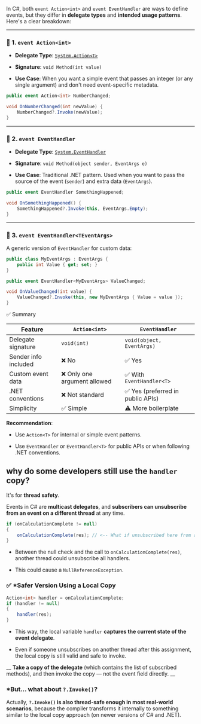 In C#, both `event Action<int>` and `event EventHandler` are ways to define events, but they differ in **delegate types** and **intended usage patterns**. Here's a clear breakdown:

---

### 🔹 1. `event Action<int>`

- **Delegate Type**: [`System.Action<T>`](https://learn.microsoft.com/en-us/dotnet/api/system.action-1)
    
- **Signature**: `void Method(int value)`
    
- **Use Case**: When you want a simple event that passes an integer (or any single argument) and don't need event-specific metadata.
    

```csharp
public event Action<int> NumberChanged;  

void OnNumberChanged(int newValue) {     
	NumberChanged?.Invoke(newValue); 
}
```





---

### 🔹 2. `event EventHandler`

- **Delegate Type**: [`System.EventHandler`](https://learn.microsoft.com/en-us/dotnet/api/system.eventhandler)
    
- **Signature**: `void Method(object sender, EventArgs e)`
    
- **Use Case**: Traditional .NET pattern. Used when you want to pass the source of the event (`sender`) and extra data (`EventArgs`).
    

```csharp
public event EventHandler SomethingHappened;

void OnSomethingHappened() {
	SomethingHappened?.Invoke(this, EventArgs.Empty); 
}
```



---

### 🔸 3. `event EventHandler<TEventArgs>`

A generic version of `EventHandler` for custom data:

```csharp
public class MyEventArgs : EventArgs {
	public int Value { get; set; }
}  

public event EventHandler<MyEventArgs> ValueChanged;

void OnValueChanged(int value) {
	ValueChanged?.Invoke(this, new MyEventArgs { Value = value });
}
```


✅ Summary

| Feature              | `Action<int>`               | `EventHandler`                   |
| -------------------- | --------------------------- | -------------------------------- |
| Delegate signature   | `void(int)`                 | `void(object, EventArgs)`        |
| Sender info included | ❌ No                        | ✅ Yes                            |
| Custom event data    | ❌ Only one argument allowed | ✅ With `EventHandler<T>`         |
| .NET conventions     | ❌ Not standard              | ✅ Yes (preferred in public APIs) |
| Simplicity           | ✅ Simple                    | ⚠️ More boilerplate              |

**Recommendation**:

- Use `Action<T>` for internal or simple event patterns.
    
- Use `EventHandler` or `EventHandler<T>` for public APIs or when following .NET conventions.



## **why do some developers still use the** `handler` **copy?**

It's for **thread safety**.

Events in C# are **multicast delegates**, and **subscribers can unsubscribe from an event on a different thread** at any time.

```csharp
if (onCalculationComplete != null)
{
    onCalculationComplete(res); // <-- What if unsubscribed here from another thread?
}
```


- Between the null check and the call to `onCalculationComplete(res)`, another thread could unsubscribe all handlers.
    
- This could cause a `NullReferenceException`.

### ✅ *Safer Version Using a Local Copy

```csharp
Action<int> handler = onCalculationComplete;
if (handler != null)
{
    handler(res);
}
```


- This way, the local variable `handler` **captures the current state of the event delegate**.
    
- Even if someone unsubscribes on another thread after this assignment, the local copy is still valid and safe to invoke.

__ **Take a copy of the delegate** (which contains the list of subscribed methods), and then invoke the copy — not the event field directly. __

### *But... what about `?.Invoke()`?

Actually, **`?.Invoke()` is also thread-safe enough in most real-world scenarios**, because the compiler transforms it internally to something similar to the local copy approach (on newer versions of C# and .NET).



